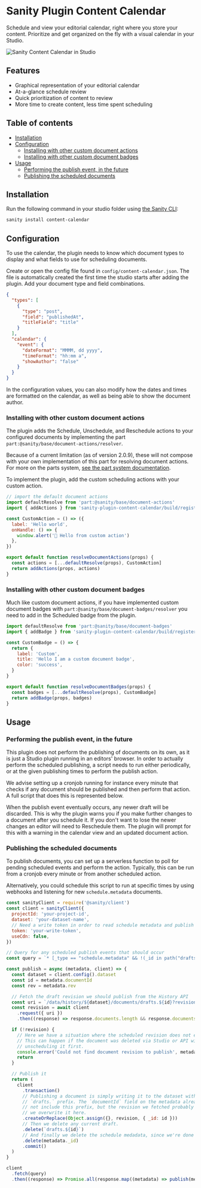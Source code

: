 # Sanity Plugin Content Calendar

Schedule and view your editorial calendar, right where you store your content. Prioritize and get organized on the fly with a visual calendar in your Studio.

![Sanity Content Calendar in Studio](https://cdn.sanity.io/images/3do82whm/next/d54091e26bf136069b0cce00b11a02fda2a5ddae-2844x1780.png?h=650)

## Features

- Graphical representation of your editorial calendar
- At-a-glance schedule review
- Quick prioritization of content to review
- More time to create content, less time spent scheduling

## Table of contents
- [Installation](#installation)
- [Configuration](#configuration)
  - [Installing with other custom document actions](#installing-with-other-custom-document-actions)
  - [Installing with other custom document badges](#installing-with-other-custom-document-badges)
- [Usage](#usage)
  - [Performing the publish event, in the future](#performing-the-publish-event-in-the-future)
  - [Publishing the scheduled documents](#publishing-the-scheduled-documents)

## Installation

Run the following command in your studio folder using [the Sanity CLI](https://www.sanity.io/docs/getting-started-with-sanity-cli):

```sh
sanity install content-calendar
```
## Configuration

To use the calendar, the plugin needs to know which document types to display and what fields to use for scheduling documents.

Create or open the config file found in `config/content-calendar.json`. The file is automatically created the first time the studio starts after adding the plugin. Add your document type and field combinations.

```json
{
  "types": [
    {
      "type": "post",
      "field": "publishedAt",
      "titleField": "title"
    }
  ],
  "calendar": {
    "event": {
      "dateFormat": "MMMM, dd yyyy",
      "timeFormat": "hh:mm a",
      "showAuthor": "false"
    }
  }
}
```

In the configuration values, you can also modify how the dates and times are formatted on the calendar, as well as being able to show the document author.
### Installing with other custom document actions

The plugin adds the Schedule, Unschedule, and Reschedule actions to your configured documents by implementing the part `part:@sanity/base/document-actions/resolver`.

Because of a current limitation (as of version 2.0.9), these will not compose with your own implementation of this part for resolving document actions. For more on the parts system, [see the part system documentation](https://www.sanity.io/docs/parts).

To implement the plugin, add the custom scheduling actions with your custom action.

```javascript
// import the default document actions
import defaultResolve from 'part:@sanity/base/document-actions'
import { addActions } from 'sanity-plugin-content-calendar/build/register'

const CustomAction = () => ({
  label: 'Hello world',
  onHandle: () => {
    window.alert('👋 Hello from custom action')
  },
})

export default function resolveDocumentActions(props) {
  const actions = [...defaultResolve(props), CustomAction]
  return addActions(props, actions)
}
```

### Installing with other custom document badges

Much like custom document actions, if you have implemented custom document badges with `part:@sanity/base/document-badges/resolver` you need to add in the Scheduled badge from the plugin.

```javascript
import defaultResolve from 'part:@sanity/base/document-badges'
import { addBadge } from 'sanity-plugin-content-calendar/build/register'

const CustomBadge = () => {
  return {
    label: 'Custom',
    title: 'Hello I am a custom document badge',
    color: 'success',
  }
}

export default function resolveDocumentBadges(props) {
  const badges = [...defaultResolve(props), CustomBadge]
  return addBadge(props, badges)
}
```
## Usage
### Performing the publish event, in the future

This plugin does not perform the publishing of documents on its own, as it is just a Studio plugin running in an editors' browser. In order to actually perform the scheduled publishing, a script needs to run either periodically, or at the given publishing times to perform the publish action. 

We advise setting up a cronjob running for instance every minute that checks if any document should be published and then perform that action. A full script that does this is represented below.

When the publish event eventually occurs, any newer draft will be discarded. This is why the plugin warns you if you make further changes to a document after you schedule it. If you don't want to lose the newer changes an editor will need to Reschedule them. The plugin will prompt for this with a warning in the calendar view and an updated document action.

### Publishing the scheduled documents

To publish documents, you can set up a serverless function to poll for pending scheduled events and perform the action. Typically, this can be run from a cronjob every minute or from another scheduled action. 

Alternatively, you could schedule this script to run at specific times by using webhooks and listening for new `schedule.metadata` documents.

```javascript
const sanityClient = require('@sanity/client')
const client = sanityClient({
  projectId: 'your-project-id',
  dataset: 'your-dataset-name',
  // Need a write token in order to read schedule metadata and publish documents
  token: 'your-write-token',
  useCdn: false,
})

// Query for any scheduled publish events that should occur
const query = `* [_type == "schedule.metadata" && !(_id in path("drafts.**")) && datetime <= now()]`

const publish = async (metadata, client) => {
  const dataset = client.config().dataset
  const id = metadata.documentId
  const rev = metadata.rev

  // Fetch the draft revision we should publish from the History API
  const uri = `/data/history/${dataset}/documents/drafts.${id}?revision=${rev}`
  const revision = await client
    .request({ uri })
    .then((response) => response.documents.length && response.documents[0])

  if (!revision) {
    // Here we have a situation where the scheduled revision does not exist
    // This can happen if the document was deleted via Studio or API without
    // unscheduling it first.
    console.error('Could not find document revision to publish', metadata)
    return
  }

  // Publish it
  return (
    client
      .transaction()
      // Publishing a document is simply writing it to the dataset without a
      // `drafts.` prefix. The `documentId` field on the metadata already does
      // not include this prefix, but the revision we fetched probably does, so
      // we overwrite it here.
      .createOrReplace(Object.assign({}, revision, { _id: id }))
      // Then we delete any current draft.
      .delete(`drafts.${id}`)
      // And finally we delete the schedule medadata, since we're done with it.
      .delete(metadata._id)
      .commit()
  )
}

client
  .fetch(query)
  .then((response) => Promise.all(response.map((metadata) => publish(metadata, client))))
```
